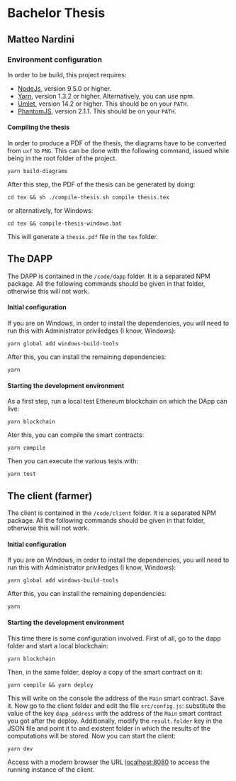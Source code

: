 
# Bachelor Thesis
## Matteo Nardini

### Environment configuration
In order to be build, this project requires:

* [NodeJs](https://nodejs.org/en/), version 9.5.0 or higher.
* [Yarn](https://yarnpkg.com/lang/en/), version 1.3.2 or higher. Alternatively, you can use npm.
* [Umlet](http://www.umlet.com/), version 14.2 or higher. This should be on your `PATH`.
* [PhantomJS](http://phantomjs.org/), version 2.1.1. This should be on your `PATH`.


#### Compiling the thesis
In order to produce a PDF of the thesis, the diagrams have to be converted from `uxf` to `PNG`. This can be done with the following command, issued while being in the root folder of the project.

```
yarn build-diagrams
```

After this step, the PDF of the thesis can be generated by doing:

```
cd tex && sh ./compile-thesis.sh compile thesis.tex
```

or alternatively, for Windows:

```
cd tex && compile-thesis-windows.bat
```

This will generate a `thesis.pdf` file in the `tex` folder.

## The DAPP
The DAPP is contained in the `/code/dapp` folder. It is a separated NPM package. All the following commands should be given in that folder, otherwise this will not work.

#### Initial configuration
If you are on Windows, in order to install the dependencies, you will need to run this with Administrator priviledges (I know, Windows):

```
yarn global add windows-build-tools
```

After this, you can install the remaining dependencies:

```
yarn
```

#### Starting the development environment
As a first step, run a local test Ethereum blockchain on which the DApp can live:

```
yarn blockchain
```

Ater this, you can compile the smart contracts:

```
yarn compile
```

Then you can execute the various tests with:

```
yarn test
```

## The client (farmer)
The client is contained in the `/code/client` folder. It is a separated NPM package. All the following commands should be given in that folder, otherwise this will not work.

#### Initial configuration
If you are on Windows, in order to install the dependencies, you will need to run this with Administrator priviledges (I know, Windows):

```
yarn global add windows-build-tools
```

After this, you can install the remaining dependencies:

```
yarn
```

#### Starting the development environment
This time there is some configuration involved. First of all, go to the dapp folder and start a local blockchain:

```
yarn blockchain
```

Then, in the same folder, deploy a copy of the smart contract on it:

```
yarn compile && yarn deploy
```

This will write on the console the address of the `Main` smart contract. Save it. Now go to the client folder and edit the file `src/config.js`: substitute the value of the key `dapp_address` with the address of the `Main` smart contract you got after the deploy. 
Additionally, modify the `result.folder` key in the JSON file and point it to and existent folder in which the results of the computations will be stored.
Now you can start the client:

```
yarn dev
```

Access with a modern browser the URL [localhost:8080](localhost:8080) to access the running instance of the client.

